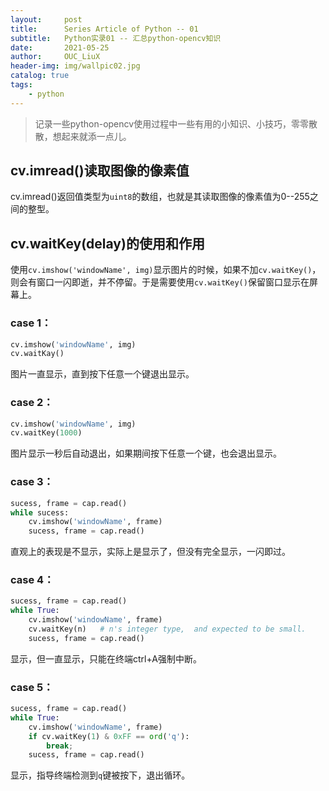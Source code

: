 ```yaml
---
layout:     post
title:      Series Article of Python -- 01
subtitle:   Python实录01 -- 汇总python-opencv知识        
date:       2021-05-25
author:     OUC_LiuX
header-img: img/wallpic02.jpg
catalog: true
tags:
    - python   
---
```


<head>
    <script src="https://cdn.mathjax.org/mathjax/latest/MathJax.js?config=TeX-AMS-MML_HTMLorMML" type="text/javascript"></script>
    <script type="text/x-mathjax-config">
        MathJax.Hub.Config({
            tex2jax: {
            skipTags: ['script', 'noscript', 'style', 'textarea', 'pre'],
            inlineMath: [['$','$']]
            }
        });
    </script>
</head>   

> 记录一些python-opencv使用过程中一些有用的小知识、小技巧，零零散散，想起来就添一点儿。     

## cv.imread()读取图像的像素值     
cv.imread()返回值类型为`uint8`的数组，也就是其读取图像的像素值为0--255之间的整型。

## cv.waitKey(delay)的使用和作用    

使用`cv.imshow('windowName', img)`显示图片的时候，如果不加`cv.waitKey()`，则会有窗口一闪即逝，并不停留。于是需要使用`cv.waitKey()`保留窗口显示在屏幕上。    

### case 1：      

```python    
cv.imshow('windowName', img)
cv.waitKay()   
```   
图片一直显示，直到按下任意一个键退出显示。     

### case 2：    

```python    
cv.imshow('windowName', img)    
cv.waitKey(1000)
```    
图片显示一秒后自动退出，如果期间按下任意一个键，也会退出显示。    

### case 3：    

```python     
sucess, frame = cap.read()
while sucess:    
    cv.imshow('windowName', frame)     
    sucess, frame = cap.read()     
```    
直观上的表现是不显示，实际上是显示了，但没有完全显示，一闪即过。    

### case 4：     

```python    
sucess, frame = cap.read()    
while True:    
    cv.imshow('windowName', frame)   
    cv.waitKey(n)   # n's integer type,  and expected to be small.   
    sucess, frame = cap.read()    
```   
显示，但一直显示，只能在终端ctrl+A强制中断。     

### case 5：     

```python     
sucess, frame = cap.read()     
while True:     
    cv.imshow('windowName', frame)     
    if cv.waitKey(1) & 0xFF == ord('q'):    
        break;
    sucess, frame = cap.read()    
```     
显示，指导终端检测到`q`键被按下，退出循环。    